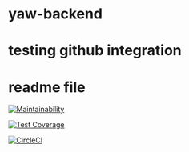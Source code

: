 # yaw-backend
# testing github integration
# readme file

[![Maintainability](https://api.codeclimate.com/v1/badges/68d1a6013a133ec211ca/maintainability)](https://codeclimate.com/github/Alpha1202/yaw-backend/maintainability)

[![Test Coverage](https://api.codeclimate.com/v1/badges/68d1a6013a133ec211ca/test_coverage)](https://codeclimate.com/github/Alpha1202/yaw-backend/test_coverage)

[![CircleCI](https://circleci.com/gh/Alpha1202/yaw-backend.svg?style=svg)](https://circleci.com/gh/Alpha1202/yaw-backend)
